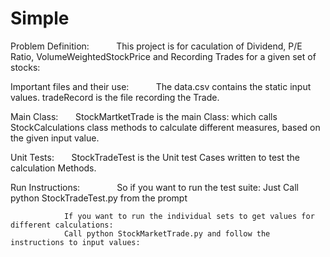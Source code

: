 # Simple
Problem Definition:
            This project is for caculation of Dividend, P/E Ratio, VolumeWeightedStockPrice and Recording Trades for a given set of stocks:


Important files and their use:
            The data.csv contains the static input values.
            tradeRecord is the file recording the Trade.

Main Class:
        StockMartketTrade is the main Class: which calls StockCalculations class methods to calculate different measures, based on the given input value.

Unit Tests: 
        StockTradeTest is the Unit test Cases written to test the calculation Methods.

Run Instructions:
                So if you want to run the test suite:
                Just Call python StockTradeTest.py from the prompt

                If you want to run the individual sets to get values for different calculations:
                Call python StockMarketTrade.py and follow the instructions to input values:
